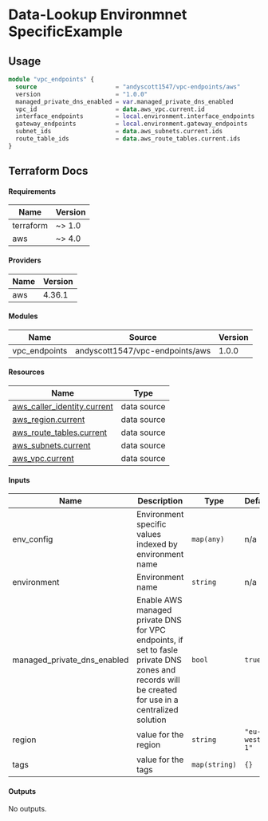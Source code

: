 # Data-Lookup Environmnet SpecificExample

## Usage 

```terraform
module "vpc_endpoints" {
  source                      = "andyscott1547/vpc-endpoints/aws"
  version                     = "1.0.0"
  managed_private_dns_enabled = var.managed_private_dns_enabled
  vpc_id                      = data.aws_vpc.current.id
  interface_endpoints         = local.environment.interface_endpoints
  gateway_endpoints           = local.environment.gateway_endpoints
  subnet_ids                  = data.aws_subnets.current.ids
  route_table_ids             = data.aws_route_tables.current.ids
}
```

## Terraform Docs

<!-- BEGIN_TF_DOCS -->
#### Requirements

| Name | Version |
|------|---------|
| terraform | ~> 1.0 |
| aws | ~> 4.0 |

#### Providers

| Name | Version |
|------|---------|
| aws | 4.36.1 |

#### Modules

| Name | Source | Version |
|------|--------|---------|
| vpc_endpoints | andyscott1547/vpc-endpoints/aws | 1.0.0 |

#### Resources

| Name | Type |
|------|------|
| [aws_caller_identity.current](https://registry.terraform.io/providers/hashicorp/aws/latest/docs/data-sources/caller_identity) | data source |
| [aws_region.current](https://registry.terraform.io/providers/hashicorp/aws/latest/docs/data-sources/region) | data source |
| [aws_route_tables.current](https://registry.terraform.io/providers/hashicorp/aws/latest/docs/data-sources/route_tables) | data source |
| [aws_subnets.current](https://registry.terraform.io/providers/hashicorp/aws/latest/docs/data-sources/subnets) | data source |
| [aws_vpc.current](https://registry.terraform.io/providers/hashicorp/aws/latest/docs/data-sources/vpc) | data source |

#### Inputs

| Name | Description | Type | Default | Required |
|------|-------------|------|---------|:--------:|
| env_config | Environment specific values indexed by environment name | `map(any)` | n/a | yes |
| environment | Environment name | `string` | n/a | yes |
| managed_private_dns_enabled | Enable AWS managed private DNS for VPC endpoints, if set to fasle private DNS zones and records will be created for use in a centralized solution | `bool` | `true` | no |
| region | value for the region | `string` | `"eu-west-1"` | no |
| tags | value for the tags | `map(string)` | `{}` | no |

#### Outputs

No outputs.
<!-- END_TF_DOCS -->